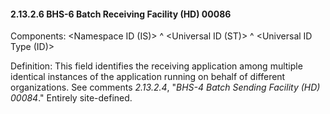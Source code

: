 #### 2.13.2.6 BHS-6 Batch Receiving Facility (HD) 00086

Components: &lt;Namespace ID (IS)> ^ &lt;Universal ID (ST)> ^ &lt;Universal ID Type (ID)>

Definition: This field identifies the receiving application among multiple identical instances of the application running on behalf of different organizations. See comments _2.13.2.4_, "_BHS-4 Batch Sending Facility (HD) 00084_." Entirely site-defined.
